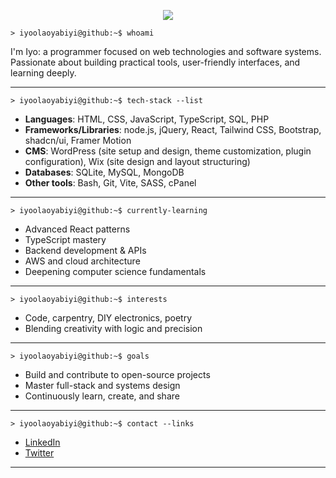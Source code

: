 <p align="center">
  <img src="https://img.shields.io/badge/Iyo's%20Profile-000?style=for-the-badge&logo=linux&logoColor=white&labelColor=2e3440">
</p>

```shell
> iyoolaoyabiyi@github:~$ whoami
```

I'm Iyo: a programmer focused on web technologies and software systems.  
Passionate about building practical tools, user-friendly interfaces, and learning deeply.

---

```shell
> iyoolaoyabiyi@github:~$ tech-stack --list
```

- **Languages**: HTML, CSS, JavaScript, TypeScript, SQL, PHP
- **Frameworks/Libraries**: node.js, jQuery, React, Tailwind CSS, Bootstrap, shadcn/ui, Framer Motion
- **CMS**: WordPress (site setup and design, theme customization, plugin configuration), Wix (site design and layout structuring)
- **Databases**: SQLite, MySQL, MongoDB
- **Other tools**: Bash, Git, Vite, SASS, cPanel

---

```shell
> iyoolaoyabiyi@github:~$ currently-learning
```

- Advanced React patterns
- TypeScript mastery
- Backend development & APIs
- AWS and cloud architecture
- Deepening computer science fundamentals

---

```shell
> iyoolaoyabiyi@github:~$ interests
```

- Code, carpentry, DIY electronics, poetry
- Blending creativity with logic and precision

---

```shell
> iyoolaoyabiyi@github:~$ goals
```

- Build and contribute to open-source projects
- Master full-stack and systems design
- Continuously learn, create, and share

---

```shell
> iyoolaoyabiyi@github:~$ contact --links
```

- [LinkedIn](https://linkedin.com/iyoolaoyabiyi)
- [Twitter](https://twitter.com/iyoolaoyabiyi)

---
